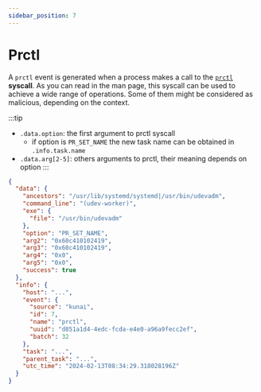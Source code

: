 ```yaml
---
sidebar_position: 7
---
```


# Prctl

A `prctl` event is generated when a process makes a call to the [`prctl`](https://man7.org/linux/man-pages/man2/prctl.2.html) **syscall**. As you can
read in the man page, this syscall can be used to achieve a wide range of
operations. Some of them might be considered as malicious, depending on 
the context.

:::tip
* `.data.option`: the first argument to prctl syscall
  * if option is `PR_SET_NAME` the new task name can be obtained in `.info.task.name`
* `.data.arg[2-5]`: others arguments to prctl, their meaning depends on option
:::

```json
{
  "data": {
    "ancestors": "/usr/lib/systemd/systemd|/usr/bin/udevadm",
    "command_line": "(udev-worker)",
    "exe": {
      "file": "/usr/bin/udevadm"
    },
    "option": "PR_SET_NAME",
    "arg2": "0x60c410102419",
    "arg3": "0x60c410102419",
    "arg4": "0x0",
    "arg5": "0x0",
    "success": true
  },
  "info": {
    "host": "...",
    "event": {
      "source": "kunai",
      "id": 7,
      "name": "prctl",
      "uuid": "d851a1d4-4edc-fcda-e4e0-a96a9fecc2ef",
      "batch": 32
    },
    "task": "...",
    "parent_task": "...",
    "utc_time": "2024-02-13T08:34:29.318028196Z"
  }
}
```
